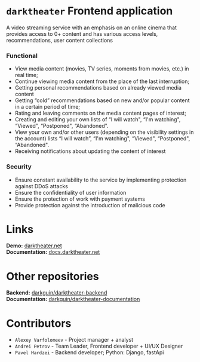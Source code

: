 # `darktheater` Frontend application

A video streaming service with an emphasis on an online cinema that provides access to 0+ content and has various access levels, recommendations, user content collections

### Functional

- View media content (movies, TV series, moments from movies, etc.) in real time;
- Continue viewing media content from the place of the last interruption;
- Getting personal recommendations based on already viewed media content
- Getting “cold” recommendations based on new and/or popular content in a certain period of time;
- Rating and leaving comments on the media content pages of interest;
- Creating and editing your own lists of “I will watch", “I'm watching", “Viewed", “Postponed", “Abandoned".
- View your own and/or other users (depending on the visibility settings in the account) lists “I will watch”, “I'm watching", “Viewed", “Postponed", “Abandoned".
- Receiving notifications about updating the content of interest

### Security

- Ensure constant availability to the service by implementing protection against DDoS attacks
- Ensure the confidentiality of user information
- Ensure the protection of work with payment systems
- Provide protection against the introduction of malicious code

# Links
**Demo:** [darktheater.net](https://darktheater.net) <br/>
**Documentation:** [docs.darktheater.net](https://docs.darktheater.net)


# Other repositories
**Backend:** [darkguin/darktheater-backend](https://github.com/darkguin/darktheater-backend) <br/>
**Documentation:** [darkguin/darktheater-documentation](https://github.com/darkguin/darktheater-documentation)

# Contributors
- `Alexey Varfolomeev` - Project manager + analyst
- `Andrei Petrov` - Team Leader, Frontend developer +  UI/UX Designer
- `Pavel Hardzei` - Backend developer; Python: Django, fastApi 
